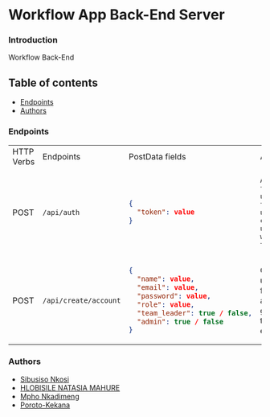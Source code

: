 # Workflow App Back-End Server

### Introduction

Workflow Back-End

## Table of contents

<!-- - [Installation](#Installation) -->
<!-- - [Usage](#usage) -->

- [Endpoints](#Endpoints)
- [Authors](#authors)

### Endpoints

<table>
    <tr>
      <td> HTTP Verbs </td>
      <td> Endpoints </td>
      <td> PostData fields </td>
      <td> Actions </td>
      <td> Response </td>
    </tr>
  <tr>
      <td> POST </td>
      
  <td>
   
   `/api/auth`
  </td>

<td>

```json
{
  "token": value
}
```

  </td>

  <td>

    Authenticates the user using a token to get the user id and checks if the user exists with the token

  </td>
   <td>
   
```json
{
  "status": value,
  "client_id": value,
  "isAuthenticated": true/false
}
```
  </td>
</tr>

<tr>
      <td> POST </td>
  <td>
   
   `/api/create/account`
  </td>

<td>

```json
{
  "name": value,
  "email": value,
  "password": value,
  "role": value,
  "team_leader": true / false,
  "admin": true / false
}
```

  </td>
  <td>
  Creates a user account for all users and generates a token for each user
  </td>
   <td>
  
```json
{
  "message": value,
  "token": value,
}
```
  </td>
</tr>
</table>

<!-- ### Technologies Used

- [Flask](https://nodejs.org/) is a micro web framework written in Python. It is classified as a microframework because it does not require particular tools or libraries.
- [Gunicorn](https://gunicorn.org/) The Gunicorn "Green Unicorn" is a Python Web Server Gateway Interface HTTP server. It is a pre-fork worker model, ported from Ruby's Unicorn project.
- [scikit-learn](https://scikit-learn.org/stable/) Scikit-learn is a free software machine learning library for the Python programming language.

- [tensorflow-cpu 2.10.0](https://pypi.org/project/tensorflow-cpu/) TensorFlow is an open source software library for high performance numerical computation. Its flexible architecture allows easy deployment of computation across a variety of platforms (CPUs, GPUs, TPUs), and from desktops to clusters of servers to mobile and edge devices. -->

  ### Authors

  - [Sibusiso Nkosi](https://github.com/sbuDiction)
  - [
HLOBISILE NATASIA MAHURE](https://github.com/natasia-mahure)
  - [
Mpho Nkadimeng](https://github.com/gnkadimeng)
  - [Poroto-Kekana](https://github.com/Poroto-Kekana)

<!-- <div id="header" align="center">
  <img src="https://media.giphy.com/media/WLk8YgE2N4mB2/giphy.gif" width="100%"/>
</div> -->
